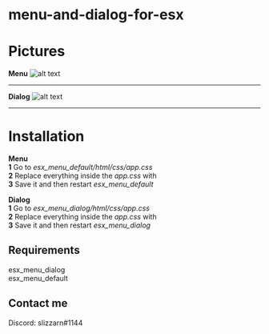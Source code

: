 # menu-and-dialog-for-esx

# Pictures

**Menu**
![alt text](https://i.gyazo.com/cc2cd034b7320437cc28fdb7c5d9b9a2.png)

------

**Dialog**
![alt text](https://i.gyazo.com/bbd10ce9f0bcf1e975576fe0e6da3a2f.png)

------

# Installation
**Menu**<br />
**1** Go to *esx_menu_default/html/css/app.css*<br />
**2** Replace everything inside the *app.css* with<br />
**3** Save it and then restart *esx_menu_default*

**Dialog**<br />
**1** Go to *esx_menu_dialog/html/css/app.css*<br />
**2** Replace everything inside the *app.css* with<br />
**3** Save it and then restart *esx_menu_dialog*

## Requirements
esx_menu_dialog<br />
esx_menu_default

## Contact me
Discord: slizzarn#1144
